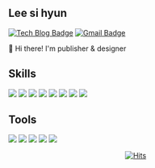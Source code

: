 ## Lee si hyun 
  [![Tech Blog Badge](http://img.shields.io/badge/-Tech%20blog-black?style=flat-square&logo=github&link=https://zzsza.github.io/)](https://github.com/sihyun96/)
  [![Gmail Badge](https://img.shields.io/badge/Gmail-d14836?style=flat-square&logo=Gmail&logoColor=white&link=mailto:snugyun01@gmail.com)](mailto:sihyun9627@gmail.com)
 
 👋 Hi there! I'm publisher & designer

 ## Skills
<img src="https://img.shields.io/badge/HTML5-20232a.svg?style=for-the-badge&logo=HTML5&logoColor=61DAFB" /> <img src="https://img.shields.io/badge/CSS3-008DDA.svg?style=for-the-badge&logo=CSS3&logoColor=ffffff" /> <img src="https://img.shields.io/badge/jQuery-FC819E.svg?style=for-the-badge&logo=jQuery&logoColor=ffffff" /> <img src="https://img.shields.io/badge/jS-0D7C66.svg?style=for-the-badge&logo=javaScript&logoColor=141E46" /> <img src="https://img.shields.io/badge/GSAP-FFD35A.svg?style=for-the-badge&logo=GSAP&logoColor=61DAFB" /> <img src="https://img.shields.io/badge/React-EE4E4E.svg?style=for-the-badge&logo=react&logoColor=61DAFB" /> <img src="https://img.shields.io/badge/
Lottie Animation-874CCC.svg?style=for-the-badge&logo=lottie&logoColor=61DAFB" /> <img src="https://img.shields.io/badge/UI design-59D5E0.svg?style=for-the-badge&logo=UI&logoColor=ffffff" />
 ## Tools
 <img src="https://img.shields.io/badge/Figma-E59BE9.svg?style=for-the-badge&logo=Figma&logoColor=ffffff" /> <img src="https://img.shields.io/badge/Git-10439F.svg?style=for-the-badge&logo=Git&logoColor=ffffff" /> <img src="https://img.shields.io/badge/GitHub-FFF7FC.svg?style=for-the-badge&logo=GitHub&logoColor=1F1717" /> <img src="https://img.shields.io/badge/Illustratior-FF4B91.svg?style=for-the-badge&logo=Illustratior&logoColor=4D4C7D" /> <img src="https://img.shields.io/badge/
Phothoshop-FF4B91.svg?style=for-the-badge&logo=
Phothoshop&logoColor=4D4C7D" />

 <div align=center>
	
  [![Hits](https://hits.seeyoufarm.com/api/count/incr/badge.svg?url=https%3A%2F%2Fgithub.com%2Fgjbae1212%2Fhit-counter)](https://hits.seeyoufarm.com)
	
  </div>
                                                     

<!--
**sihyun96/sihyun96** is a ✨ _special_ ✨ repository because its `README.md` (this file) appears on your GitHub profile.

Here are some ideas to get you started:

- 🔭 I’m currently working on ...
- 🌱 I’m currently learning ...
- 👯 I’m looking to collaborate on ...
- 🤔 I’m looking for help with ...
- 💬 Ask me about ...
- 📫 How to reach me: ...
- 😄 Pronouns: ...
- ⚡ Fun fact: ...
-->
